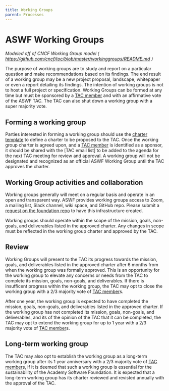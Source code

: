 ```yaml
---
title: Working Groups
parent: Processes
---
```


# ASWF Working Groups
_Modeled off of CNCF Working Group model ( https://github.com/cncf/toc/blob/master/workinggroups/README.md )_

The purpose of working groups are to study and report on a particular question and make recommendations based on its findings. The end result of a working group may be a new project proposal, landscape, whitepaper or even a report detailing its findings. The intention of working groups is not to host a full project or specification. Working Groups can be formed at any time but must be sponsored by a [TAC member] and with an affirmative vote of the ASWF TAC. The TAC can also shut down a working group with a super majority vote.

## Forming a working group

Parties interested in forming a working group should use the [charter template] to define a charter to be proposed to the TAC. Once the working group charter is agreed upon, and a [TAC member] is identified as a sponsor, it should be shared with the [TAC email list] to be added to the agenda for the next TAC meeting for review and approval. A working group will not be designated and recognized as an official ASWF Working Group until the TAC approves the charter.

## Working Group activities and collaboration

Working groups generally will meet on a regular basis and operate in an open and transparent way. ASWF provides working groups access to Zoom, a mailing list, Slack channel, wiki space, and GitHub repo. Please submit a [request on the foundation repo](https://github.com/AcademySoftwareFoundation/foundation/issues/new) to have this infrastructure created.

Working groups should operate within the scope of the mission, goals, non-goals, and deliverables listed in the approved charter. Any changes in scope must be reflected in the working group charter and approved by the TAC.

## Review

Working Groups will present to the TAC its progress towards the mission, goals, and deliverables listed in the approved charter after 6 months from when the working group was formally approved. This is an opportunity for the working group to elevate any concerns or needs from the TAC to complete its mission, goals, non-goals, and deliverables. If there is insufficent progress within the working group, the TAC may opt to close the working group with a 2/3 majority vote of [TAC member]s.

After one year, the working group is expected to have completed the mission, goals, non-goals, and deliverables listed in the approved charter. If the working group has not completed its mission, goals, non-goals, and deliverables, and its of the opinion of the TAC that it can be completed, the TAC may opt to extend the working group for up to 1 year with a 2/3 majority vote of [TAC member]s. 

## Long-term working group

The TAC may also opt to establish the working group as a long-term working group after its 1 year anniversary with a 2/3 majority vote of [TAC member]s, if it is deemed that such a working group is essential for the sustainability of the Academy Software Foundation. It is expected that a long-term working group has its charter reviewed and revisted annually with the approval of the TAC.

[TAC member]: https://github.com/AcademySoftwareFoundation/tac#tac-members
[charter template]: https://github.com/AcademySoftwareFoundation/tac/blob/master/process/wg_readme_template.md
